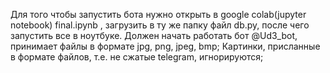 Для того чтобы запустить бота нужно открыть в google colab(jupyter notebook) final.ipynb , загрузить в ту же папку файл db.py, после чего запустить все в ноутбуке. Должен начать работать бот @Ud3_bot, принимает файлы в формате jpg, png, jpeg, bmp; Картинки, присланные в формате файлов, т.е. не сжатые telegram, игнорируются;
